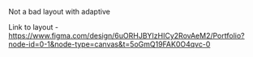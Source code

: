 Not a bad layout with adaptive

Link to layout - https://www.figma.com/design/6uORHJBYIzHICy2RovAeM2/Portfolio?node-id=0-1&node-type=canvas&t=5oGmQ19FAK0O4qvc-0